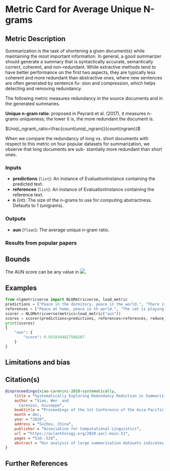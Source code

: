 # Metric Card for Average Unique N-grams

## Metric Description
Summarization is the task of shortening a given document(s) while maintaining the most important information. In general, a good summarizer should generate a summary that is syntactically accurate, semantically correct, coherent, and non-redundant. While extractive methods tend to have better performance on the first two aspects, they are typically less coherent and more redundant than abstractive ones, where new sentences are often generated by sentence fu- sion and compression, which helps detecting and removing redundancy.

The following metric measures redundancy in the source documents and in the generated summaries.

**Unique n-gram ratio**: proposed in Peyrard et al. (2017), it measures n-grams uniqueness; the lower it is, the more redundant the document is.

$Uniq\_ngram\_ratio=\frac{count(uniq\_ngram)}{count(ngram)}$

When we compare the redundancy of long vs. short documents with respect to this metric on four popular datasets for summarization, we observe that long documents are sub- stantially more redundant than short ones.

### Inputs
-  **predictions** (`list`): An instance of EvaluationInstance containing the predicted text.
-  **references** (`list`): An instance of EvaluationInstance containing the reference text.
-  **n** (int): The size of the n-grams to use for computing abstractness. Defaults to 1 (unigrams).

### Outputs
-  **aun** (`float`): The average unique n-gram ratio.

### Results from popular papers

## Bounds
The AUN score can be any value in <img src="https://render.githubusercontent.com/render/math?math={[0,1]}##gh-light-mode-only">.

## Examples
```python
from nlgmetricverse import NLGMetricverse, load_metric
predictions = ["Peace in the dormitory, peace in the world.", "There is a cat on the mat."]
references = ["Peace at home, peace in th world.", "The cat is playing on the mat."]
scorer = NLGMetricverse(metrics=load_metric("aun"))
scores = scorer(predictions=predictions, references=references, reduce_fn=REDUCTION_FUNCTION)
print(scores)
{
    "aun": {
        "score": 0.9310344827586207
    }
}
```

## Limitations and bias

## Citation(s)
```bibtex
@inproceedings{xiao-carenini-2020-systematically,
    title = "Systematically Exploring Redundancy Reduction in Summarizing Long Documents",
    author = "Xiao, Wen  and
      Carenini, Giuseppe",
    booktitle = "Proceedings of the 1st Conference of the Asia-Pacific Chapter of the Association for Computational Linguistics and the 10th International Joint Conference on Natural Language Processing",
    month = dec,
    year = "2020",
    address = "Suzhou, China",
    publisher = "Association for Computational Linguistics",
    url = "https://aclanthology.org/2020.aacl-main.51",
    pages = "516--528",
    abstract = "Our analysis of large summarization datasets indicates that redundancy is a very serious problem when summarizing long documents. Yet, redundancy reduction has not been thoroughly investigated in neural summarization. In this work, we systematically explore and compare different ways to deal with redundancy when summarizing long documents. Specifically, we organize existing methods into categories based on when and how the redundancy is considered. Then, in the context of these categories, we propose three additional methods balancing non-redundancy and importance in a general and flexible way. In a series of experiments, we show that our proposed methods achieve the state-of-the-art with respect to ROUGE scores on two scientific paper datasets, Pubmed and arXiv, while reducing redundancy significantly.",
}
```

## Further References